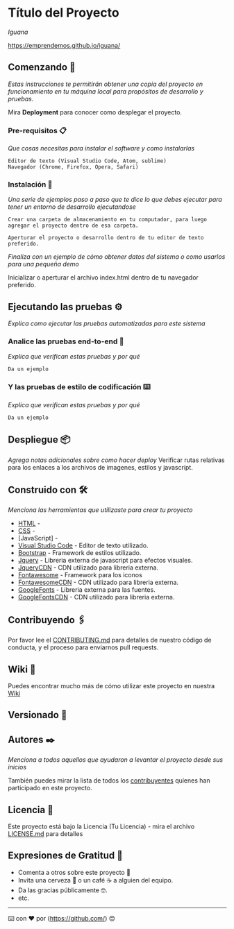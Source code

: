 # Título del Proyecto

_Iguana_

https://emprendemos.github.io/iguana/
## Comenzando 🚀

_Estas instrucciones te permitirán obtener una copia del proyecto en funcionamiento en tu máquina local para propósitos de desarrollo y pruebas._

Mira **Deployment** para conocer como desplegar el proyecto.


### Pre-requisitos 📋

_Que cosas necesitas para instalar el software y como instalarlas_

```
Editor de texto (Visual Studio Code, Atom, sublime)
Navegador (Chrome, Firefox, Opera, Safari)
```

### Instalación 🔧

_Una serie de ejemplos paso a paso que te dice lo que debes ejecutar para tener un entorno de desarrollo ejecutandose_

```
Crear una carpeta de almacenamiento en tu computador, para luego agregar el proyecto dentro de esa carpeta.
```
```
Aperturar el proyecto o desarrollo dentro de tu editor de texto preferido.
```

_Finaliza con un ejemplo de cómo obtener datos del sistema o como usarlos para una pequeña demo_

Inicializar o aperturar el archivo index.html dentro de tu navegador preferido.

## Ejecutando las pruebas ⚙️

_Explica como ejecutar las pruebas automatizadas para este sistema_

### Analice las pruebas end-to-end 🔩

_Explica que verifican estas pruebas y por qué_

```
Da un ejemplo
```

### Y las pruebas de estilo de codificación ⌨️

_Explica que verifican estas pruebas y por qué_

```
Da un ejemplo
```

## Despliegue 📦

_Agrega notas adicionales sobre como hacer deploy_
Verificar rutas relativas para los enlaces a los archivos de imagenes, estilos y javascript.

## Construido con 🛠️

_Menciona las herramientas que utilizaste para crear tu proyecto_

* [HTML]() -
* [CSS]() -
* [JavaScript] -
* [Visual Studio Code](https://code.visualstudio.com/) - Editor de texto utilizado.
* [Bootstrap](https://getbootstrap.com/) - Framework de estilos utilizado.
* [Jquery](https://releases.jquery.com/) - Libreria externa de javascript para efectos visuales.
* [JqueryCDN](https://code.jquery.com/jquery-3.6.0.js) - CDN utilizado para libreria externa.
* [Fontawesome](https://fontawesome.com/) - Framework para los iconos
* [FontawesomeCDN](https://cdnjs.com/libraries/font-awesome) - CDN utilizado para libreria externa.
* [GoogleFonts](https://fonts.google.com/) - Libreria externa para las fuentes.
* [GoogleFontsCDN]() - CDN utilizado para libreria externa.

## Contribuyendo 🖇️

Por favor lee el [CONTRIBUTING.md](https://gist.github.com/{nombreusuario}/{repositorio}.git) para detalles de nuestro código de conducta, y el proceso para enviarnos pull requests.

## Wiki 📖

Puedes encontrar mucho más de cómo utilizar este proyecto en nuestra [Wiki](https://github.com/tu/proyecto/wiki)

## Versionado 📌



## Autores ✒️

_Menciona a todos aquellos que ayudaron a levantar el proyecto desde sus inicios_



También puedes mirar la lista de todos los [contribuyentes](https://github.com/your/project/contributors) quíenes han participado en este proyecto. 

## Licencia 📄

Este proyecto está bajo la Licencia (Tu Licencia) - mira el archivo [LICENSE.md](LICENSE.md) para detalles

## Expresiones de Gratitud 🎁

* Comenta a otros sobre este proyecto 📢
* Invita una cerveza 🍺 o un café ☕ a alguien del equipo. 
* Da las gracias públicamente 🤓.
* etc.



---
⌨️ con ❤️ por (https://github.com/) 😊
